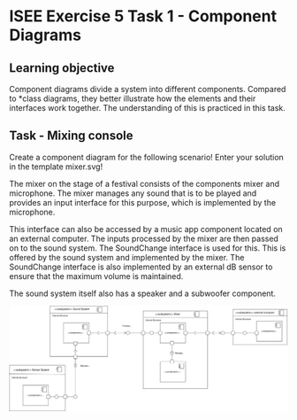# ISEE Exercise 5 Task 1 - Component Diagrams

## Learning objective

Component diagrams divide a system into different components. Compared to *class diagrams, they better illustrate how the elements and their interfaces work together. The understanding of this is practiced in this task.

## Task - Mixing console

Create a component diagram for the following scenario! Enter your solution in the template mixer.svg!

The mixer on the stage of a festival consists of the components mixer and microphone. The mixer manages any sound that is to be played and provides an input interface for this purpose, which is implemented by the microphone.

This interface can also be accessed by a music app component located on an external computer. The inputs processed by the mixer are then passed on to the sound system. The SoundChange interface is used for this. This is offered by the sound system and implemented by the mixer. The SoundChange interface is also implemented by an external dB sensor to ensure that the maximum volume is maintained.

The sound system itself also has a speaker and a subwoofer component.

![mixer.svg](./mixer.svg)

